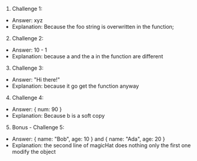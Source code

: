 1. Challenge 1:
  - Answer: xyz
  - Explanation: Because the foo string is overwritten in the function;


2. Challenge 2:
  - Answer: 10 - 1
  - Explanation: because a and the a in the function are different


3. Challenge 3:
  - Answer: "Hi there!"
  - Explanation: because it go get the function anyway


4. Challenge 4:
  - Answer: { num: 90 }
  - Explanation: Because b is a soft copy


5. Bonus - Challenge 5:
  - Answer: { name: "Bob", age: 10 } and { name: "Ada", age: 20 }
  - Explanation: the second line of magicHat does nothing only the first one modify the object
